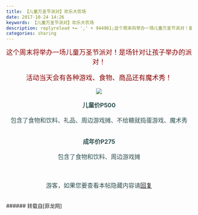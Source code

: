 ```yaml
---
title: 【儿童万圣节派对】欢乐大农场
date: 2017-10-24 14:26
keywords: 【儿童万圣节派对】欢乐大农场
description: replyreload += ',' + 944961;这个周末将举办一场儿童万圣节派对！是场针对让孩子举办的派对！活动当天会有各种游戏、食物、商品还有魔术秀！儿童价P500包含了食物和饮料、礼品、周边游戏摊、不给糖就捣蛋游戏、魔术秀成年价P275包含了食物和饮料、周边游戏摊游客，如果您要查看本帖隐藏内容请回复
categories: sharing
---
```

<td class="t_f" id="postmessage_944961">

<script type="167a7b943b52364f539766d4-text/javascript">replyreload += ',' + 944961;</script><div align="center"><font size="4"><font color="#8b0000">这个周末将举办一场儿童万圣节派对！是场针对让孩子举办的派对！</font></font></div><br/>
<div align="center"><font size="4"><font color="#8b0000">活动当天会有各种游戏、食物、商品还有魔术秀！</font></font></div><br/>
<div align="center">

<img aid="657136" data-cf-modified-167a7b943b52364f539766d4-="" file="data/attachment/forum/201710/24/133848cq5ptp6qaqtq76tp.jpg.thumb.jpg" id="aimg_657136" inpost="1" onclick="" onmouseover="" src="http://www.flw.ph/data/attachment/forum/201710/24/133848cq5ptp6qaqtq76tp.jpg" style="cursor:pointer" zoomfile="data/attachment/forum/201710/24/133848cq5ptp6qaqtq76tp.jpg"/>


</div><br/>
<div align="center"><font size="3"><font color="#2f4f4f"><strong>儿童价P500</strong></font></font></div><br/>
<div align="center"><font size="3"><font color="#2f4f4f">包含了食物和饮料、礼品、周边游戏摊、不给糖就捣蛋游戏、魔术秀</font></font></div><br/>
<br/>
<div align="center"><font size="3"><font color="#2f4f4f"><strong>成年价P275</strong></font></font></div><br/>
<div align="center"><font size="3"><font color="#2f4f4f">包含了食物和饮料、周边游戏摊</font></font></div><br/>
<div align="center"><font size="3"><font color="#2f4f4f"><br/>
</font></font></div><br/>
<div align="center"><font size="3"><font color="#2f4f4f"><div class="locked">游客，如果您要查看本帖隐藏内容请<a data-cf-modified-167a7b943b52364f539766d4-="" href="forum.php?mod=post&amp;action=reply&amp;fid=47&amp;tid=276187" onclick="if (!window.__cfRLUnblockHandlers) return false; showWindow('reply', this.href)">回复</a></div></font></font></div><br/>
<br/>
</td>
###### 转载自[菲龙网]